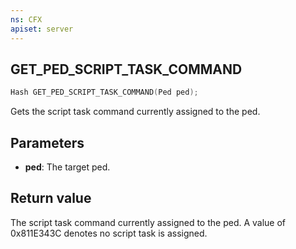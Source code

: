 ```yaml
---
ns: CFX
apiset: server
---
```

## GET_PED_SCRIPT_TASK_COMMAND

```c
Hash GET_PED_SCRIPT_TASK_COMMAND(Ped ped);
```

Gets the script task command currently assigned to the ped.

## Parameters
* **ped**: The target ped.

## Return value
The script task command currently assigned to the ped. A value of 0x811E343C denotes no script task is assigned.
